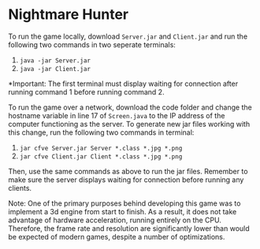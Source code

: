 # Nightmare Hunter

To run the game locally, download `Server.jar` and `Client.jar` and run the following two commands in two seperate terminals:
1) `java -jar Server.jar`
2) `java -jar Client.jar`

*Important: The first terminal must display waiting for connection after running command 1 before running command 2.

To run the game over a network, download the code folder and change the hostname variable in line 17 of `Screen.java` to the IP address of the computer functioning as the server.  To generate new jar files working with this change, run the following two commands in terminal:
1) `jar cfve Server.jar Server *.class *.jpg *.png`
2) `jar cfve Client.jar Client *.class *.jpg *.png`

Then, use the same commands as above to run the jar files.  Remember to make sure the server displays waiting for connection before running any clients.

Note: One of the primary purposes behind developing this game was to implement a 3d engine from start to finish.  As a result, it does not take advantage of hardware acceleration, running entirely on the CPU.  Therefore, the frame rate and resolution are significantly lower than would be expected of modern games, despite a number of optimizations.
